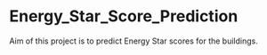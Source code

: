 # Energy_Star_Score_Prediction
Aim of this project is to predict Energy Star scores for the buildings.
